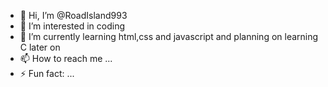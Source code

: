 - 👋 Hi, I’m @RoadIsland993
- 👀 I’m interested in coding
- 🌱 I’m currently learning html,css and javascript and planning on learning C later on
- 📫 How to reach me ...
- ⚡ Fun fact: ...

<!---
RoadIsland993/RoadIsland993 is a ✨ special ✨ repository because its `README.md` (this file) appears on your GitHub profile.
You can click the Preview link to take a look at your changes.
--->
